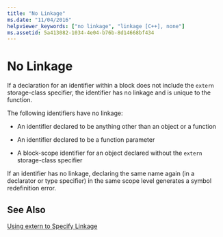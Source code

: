 ```yaml
---
title: "No Linkage"
ms.date: "11/04/2016"
helpviewer_keywords: ["no linkage", "linkage [C++], none"]
ms.assetid: 5a413082-1034-4e04-b76b-8d14668bf434
---
```

# No Linkage

If a declaration for an identifier within a block does not include the `extern` storage-class specifier, the identifier has no linkage and is unique to the function.

The following identifiers have no linkage:

- An identifier declared to be anything other than an object or a function

- An identifier declared to be a function parameter

- A block-scope identifier for an object declared without the `extern` storage-class specifier

If an identifier has no linkage, declaring the same name again (in a declarator or type specifier) in the same scope level generates a symbol redefinition error.

## See Also

[Using extern to Specify Linkage](../cpp/using-extern-to-specify-linkage.md)
